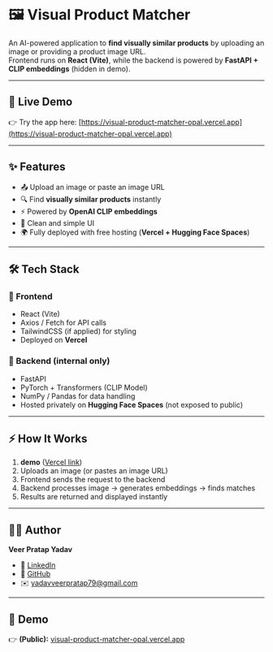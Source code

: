 # 🖼️ Visual Product Matcher

An AI-powered application to **find visually similar products** by uploading an image or providing a product image URL.  
Frontend runs on **React (Vite)**, while the backend is powered by **FastAPI + CLIP embeddings** (hidden in demo).  

---

## 🚀 Live Demo
👉 Try the app here: [https://visual-product-matcher-opal.vercel.app](https://visual-product-matcher-opal.vercel.app)

---

## ✨ Features
- 📤 Upload an image or paste an image URL  
- 🔍 Find **visually similar products** instantly  
- ⚡ Powered by **OpenAI CLIP embeddings**  
- 🎨 Clean and simple UI  
- 🌍 Fully deployed with free hosting (**Vercel + Hugging Face Spaces**)  

---

## 🛠️ Tech Stack
### 🔹 Frontend
- React (Vite)  
- Axios / Fetch for API calls  
- TailwindCSS (if applied) for styling  
- Deployed on **Vercel**

### 🔹 Backend (internal only)
- FastAPI  
- PyTorch + Transformers (CLIP Model)  
- NumPy / Pandas for data handling  
- Hosted privately on **Hugging Face Spaces** (not exposed to public)  

---

## ⚡ How It Works
1. **demo** ([Vercel link](https://visual-product-matcher-opal.vercel.app))  
2. Uploads an image (or pastes an image URL)  
3. Frontend sends the request to the backend   
4. Backend processes image → generates embeddings → finds matches  
5. Results are returned and displayed instantly  

---

## 👨‍💻 Author
**Veer Pratap Yadav**  
- 💼 [LinkedIn](https://www.linkedin.com/in/veer-pratap-yadav-a697a025b/)  
- 🐙 [GitHub](https://github.com/Veerpra123)  
- ✉️ yadavveerpratap79@gmail.com  

---

## 🚀 Demo
👉 **(Public):** [visual-product-matcher-opal.vercel.app](https://visual-product-matcher-opal.vercel.app)  
 
